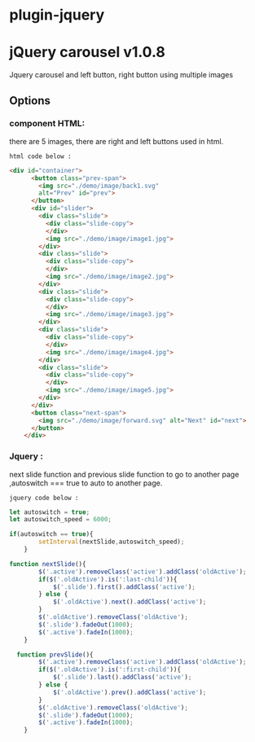 # plugin-jquery

# jQuery carousel v1.0.8
Jquery carousel and left button, right button using multiple images

## Options

### component HTML:
there are 5 images, there are right and left buttons used in html.

`html code below :`

```html
<div id="container">
      <button class="prev-span">
        <img src="./demo/image/back1.svg"
        alt="Prev" id="prev">
      </button>
      <div id="slider">
        <div class="slide">
          <div class="slide-copy">
          </div>
          <img src="./demo/image/image1.jpg">
        </div>
        <div class="slide">
          <div class="slide-copy">
          </div>
          <img src="./demo/image/image2.jpg">
        </div>
        <div class="slide">
          <div class="slide-copy">
          </div>
          <img src="./demo/image/image3.jpg">
        </div>
        <div class="slide">
          <div class="slide-copy">
          </div>
          <img src="./demo/image/image4.jpg">
        </div>
        <div class="slide">
          <div class="slide-copy">
          </div>
          <img src="./demo/image/image5.jpg">
        </div>
      </div>
      <button class="next-span">
        <img src="./demo/image/forward.svg" alt="Next" id="next">
      </button>
    </div>

```

### Jquery :
next slide function and previous slide function to go to another page ,autoswitch === true to auto to another page.

`jquery code below :`


```javascript
let autoswitch = true;		
let autoswitch_speed = 6000;

if(autoswitch == true){
		setInterval(nextSlide,autoswitch_speed);
	}

function nextSlide(){
		$('.active').removeClass('active').addClass('oldActive');
		if($('.oldActive').is(':last-child')){
			$('.slide').first().addClass('active');
		} else {
			$('.oldActive').next().addClass('active');
		}
		$('.oldActive').removeClass('oldActive');
		$('.slide').fadeOut(1000);
		$('.active').fadeIn(1000);
	}

  function prevSlide(){
		$('.active').removeClass('active').addClass('oldActive');
		if($('.oldActive').is(':first-child')){
			$('.slide').last().addClass('active');
		} else {
			$('.oldActive').prev().addClass('active');
		}
		$('.oldActive').removeClass('oldActive');
		$('.slide').fadeOut(1000);
		$('.active').fadeIn(1000);
	}

```
